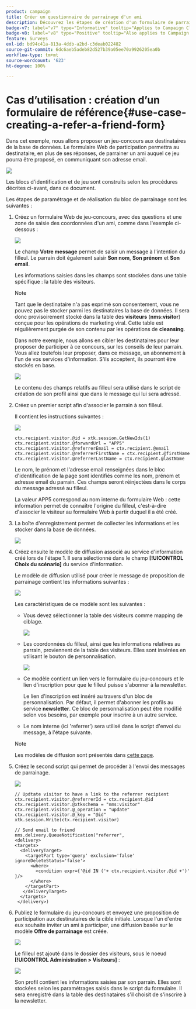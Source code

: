```yaml
---
product: campaign
title: Créer un questionnaire de parrainage d'un ami
description: Découvrez les étapes de création d'un formulaire de parrainage d'un ami
badge-v7: label="v7" type="Informative" tooltip="Applies to Campaign Classic v7"
badge-v8: label="v8" type="Positive" tooltip="Also applies to Campaign v8"
feature: Surveys
exl-id: bd94c41a-813a-4ddb-a2bd-c3deab022482
source-git-commit: 6dc6aeb5adeb82d527b39a05ee70a9926205ea0b
workflow-type: tm+mt
source-wordcount: '623'
ht-degree: 100%

---
```


# Cas d’utilisation : création d’un formulaire de référence{#use-case-creating-a-refer-a-friend-form}



Dans cet exemple, nous allons proposer un jeu-concours aux destinataires de la base de données. Le formulaire Web de participation permettra au destinataire, en plus de ses réponses, de parrainer un ami auquel ce jeu pourra être proposé, en communiquant son adresse email.

![](assets/s_ncs_admin_survey_viral_sample_0.png)

Les blocs d&#39;identification et de jeu sont construits selon les procédures décrites ci-avant, dans ce document.

Les étapes de paramétrage et de réalisation du bloc de parrainage sont les suivantes :

1. Créez un formulaire Web de jeu-concours, avec des questions et une zone de saisie des coordonnées d&#39;un ami, comme dans l&#39;exemple ci-dessous :

   ![](assets/s_ncs_admin_survey_viral_sample_2.png)

   Le champ **Votre message** permet de saisir un message à l&#39;intention du filleul. Le parrain doit également saisir **Son nom**, **Son prénom** et **Son email**.

   Les informations saisies dans les champs sont stockées dans une table spécifique : la table des visiteurs.

   >[!NOTE]
   >
   >Tant que le destinataire n&#39;a pas exprimé son consentement, vous ne pouvez pas le stocker parmi les destinataires la base de données. Il sera donc provisoirement stocké dans la table des **visiteurs** (**nms:visitor**) conçue pour les opérations de marketing viral. Cette table est régulièrement purgée de son contenu par les opérations de **cleansing**.
   >
   >Dans notre exemple, nous allons en cibler les destinataires pour leur proposer de participer à ce concours, sur les conseils de leur parrain. Vous allez toutefois leur proposer, dans ce message, un abonnement à l&#39;un de vos services d&#39;information. S&#39;ils acceptent, ils pourront être stockés en base.

   ![](assets/s_ncs_admin_survey_viral_sample_5.png)

   Le contenu des champs relatifs au filleul sera utilisé dans le script de création de son profil ainsi que dans le message qui lui sera adressé.

1. Créez un premier script afin d&#39;associer le parrain à son filleul.

   Il contient les instructions suivantes :

   ![](assets/s_ncs_admin_survey_viral_sample_4.png)

   ```
   ctx.recipient.visitor.@id = xtk.session.GetNewIds(1)
   ctx.recipient.visitor.@forwardUrl = "APP5"
   ctx.recipient.visitor.@referrerEmail = ctx.recipient.@email
   ctx.recipient.visitor.@referrerFirstName = ctx.recipient.@firstName
   ctx.recipient.visitor.@referrerLastName = ctx.recipient.@lastName
   ```

   Le nom, le prénom et l&#39;adresse email renseignées dans le bloc d&#39;identification de la page sont identifiés comme les nom, prénom et adresse email du parrain. Ces champs seront réinjectées dans le corps du message adressé au filleul.

   La valeur APP5 correspond au nom interne du formulaire Web : cette information permet de connaître l&#39;origine du filleul, c&#39;est-à-dire d&#39;associer le visiteur au formulaire Web à partir duquel il a été créé.

1. La boîte d&#39;enregistrement permet de collecter les informations et les stocker dans la base de données.

   ![](assets/s_ncs_admin_survey_viral_sample_4b.png)

1. Créez ensuite le modèle de diffusion associé au service d&#39;information créé lors de l&#39;étape 1. Il sera sélectionné dans le champ **[!UICONTROL Choix du scénario]** du service d&#39;information.

   Le modèle de diffusion utilisé pour créer le message de proposition de parrainage contient les informations suivantes :

   ![](assets/s_ncs_admin_survey_viral_sample_7.png)

   Les caractéristiques de ce modèle sont les suivantes :

   * Vous devez sélectionner la table des visiteurs comme mapping de ciblage.

     ![](assets/s_ncs_admin_survey_viral_sample_7b.png)

   * Les coordonnées du filleul, ainsi que les informations relatives au parrain, proviennent de la table des visiteurs. Elles sont insérées en utilisant le bouton de personnalisation.

     ![](assets/s_ncs_admin_survey_viral_sample_7a.png)

   * Ce modèle contient un lien vers le formulaire du jeu-concours et le lien d&#39;inscription pour que le filleul puisse s&#39;abonner à la newsletter.

     Le lien d&#39;inscription est inséré au travers d&#39;un bloc de personnalisation. Par défaut, il permet d&#39;abonner les profils au service **newsletter**. Ce bloc de personnalisation peut être modifié selon vos besoins, par exemple pour inscrire à un autre service.

   * Le nom interne (ici &#39;referrer&#39;) sera utilisé dans le script d&#39;envoi du message, à l&#39;étape suivante.

   >[!NOTE]
   >
   >Les modèles de diffusion sont présentés dans [cette page](../../delivery/using/about-templates.md).

1. Créez le second script qui permet de procéder à l&#39;envoi des messages de parrainage.

   ![](assets/s_ncs_admin_survey_viral_sample_7c.png)

   ```
   // Updtate visitor to have a link to the referrer recipient
   ctx.recipient.visitor.@referrerId = ctx.recipient.@id
   ctx.recipient.visitor.@xtkschema = "nms:visitor"
   ctx.recipient.visitor.@_operation = "update" 
   ctx.recipient.visitor.@_key = "@id" 
   xtk.session.Write(ctx.recipient.visitor)
   
   // Send email to friend
   nms.delivery.QueueNotification("referrer",
   <delivery>
   <targets>
     <deliveryTarget>
       <targetPart type='query' exclusion='false' ignoreDeleteStatus='false'>
         <where>
           <condition expr={'@id IN ('+ ctx.recipient.visitor.@id +')' }/>
         </where>
       </targetPart>
      </deliveryTarget>
     </targets>
    </delivery>)
   ```

1. Publiez le formulaire du jeu-concours et envoyez une proposition de participation aux destinataires de la cible initiale. Lorsque l&#39;un d&#39;entre eux souhaite inviter un ami à participer, une diffusion basée sur le modèle **Offre de parrainage** est créée.

   ![](assets/s_ncs_admin_survey_viral_sample_8.png)

   Le filleul est ajouté dans le dossier des visiteurs, sous le noeud **[!UICONTROL Administration > Visiteurs]** :

   ![](assets/s_ncs_admin_survey_viral_sample_9.png)

   Son profil contient les informations saisies par son parrain. Elles sont stockées selon les paramétrages saisis dans le script du formulaire. Il sera enregistré dans la table des destinataires s&#39;il choisit de s&#39;inscrire à la newsletter.
